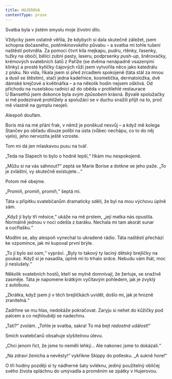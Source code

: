 ```yaml
---
title: HUJEROVÁ
contentType: prose
---
```


Svatba byla v jistém smyslu moje životní dílo.

Vždycky jsem ostatně věřila, že kdybych si dala skutečně záležet, jsem schopna dočasného, _potěmkinovského_ půvabu – a svatba mi tohle tušení naštěstí potvrdila. Za pomoci čtvrt kila mejkapu, pudru, rtěnky, řasenky, tužky na obočí, bělící zubní pasty, laseru, podprsenky _push-up_, šněrovačky, krémových svatebních šatů z Paříže (se dvěma nenápadně vsazenými klínky) a prosté kytičky čajových růží jsem vytvořila něco jako katedrálu z písku. No vida, říkala jsem si před zrcadlem spokojeně (táta stál za mnou a dusil se štěstím), stačí jedna kadeřnice, kosmetička, dermatoložka, dvě dámské krejčové a květinářka – a na několik hodin nejsem ošklivá. Od příchodu na nuselskou radnici až do oběda v protilehlé restaurace U Bansethů jsem dokonce byla _svým_ _způsobem_ krásná. Bývalé spolužačky si mě podezíravě prohlížely a spolužáci se v duchu snažili přijít na to, proč mě vlastně na gymplu neojeli.

Alespoň doufám.

  

Boris má na mé přání frak, v němž je poněkud nesvůj – a když mě kolega Stančev po obřadu dlouze políbí na ústa (vůbec nechápu, co to do něj vjelo), jeho nervozita ještě vzroste.

Tom mi dá jen mlaskavou pusu na tvář.

„Teda na Slapech to bylo o hodně lepší,“ říkám mu nespokojeně.

„Můžu si na vás sáhnout?“ zeptá se Marie Borise a dotkne se jeho paže. „To je zvláštní, vy skutečně existujete…“

Potom mě obejme.

„Promiň, promiň, promiň,“ šeptá mi.

Táta u přípitku svatebčanům dramaticky sdělí, že byl na mou výchovu úplně sám.

„Když jí byly tři měsíce,“ ukáže na mě prstem, „její matka nás opustila. Normálně jednou v noci odešla z baráku. Nechala mi tam akorát sunar a cucflašku.“

Modlím se, aby alespoň vynechal to ukradené rádio. Táta naštěstí přechází ke vzpomínce, jak mi kupoval první brýle.

„To jí bylo asi osm,“ vypráví. „Byly to takový ty laciný dětský brejličky na poukaz. Když si je nasadila, úplně mi to trhalo srdce. Nebudu vám lhát, moc jí neslušely.“

Několik svatebních hostů, kteří se mylně domnívají, že žertuje, se snaživě zasměje. Táta je napomene krátkým vyčítavým pohledem, jak je zvyklý z autobusu.

„Zkrátka, když jsem ji v těch brejličkách uviděl, došlo mi, jak je hrozně zranitelná.“

Zadrhne se mu hlas, nedokáže pokračovat. Zaryju si nehet do kůžičky pod palcem a co nejhlouběji se nadechnu.

„Tati?“ zvolám. „Tohle je svatba, sakra! To má bejt _radostná_ událost!“

Smích svatebčanů obsahuje slyšitelnou úlevu.

„Chci jenom říct, že jsme to neměli lehký… Ale nakonec jsme to dokázali.“

„Na zdraví ženicha a nevěsty!“ vykřikne Skippy do potlesku. „A sukně hore!“

O tři hodiny později si ty nádherné šaty svléknu, jediný použitelný obličej svého života spláchnu do umývadla a proměním se zpátky v Hujerovou.
